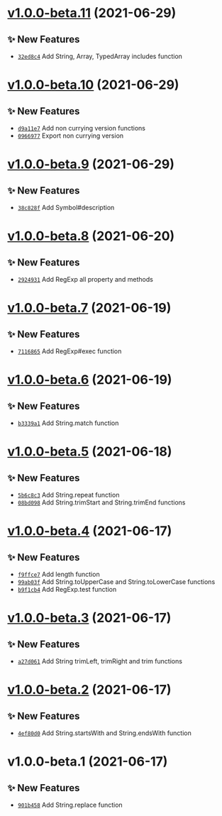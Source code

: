 # [v1.0.0-beta.11](https://github.com/TomokiMiyauci/core-fn/compare/v1.0.0-beta.10...v1.0.0-beta.11) (2021-06-29)

## ✨ New Features
- [`32ed8c4`](https://github.com/TomokiMiyauci/core-fn/commit/32ed8c4)   Add String, Array, TypedArray includes function

# [v1.0.0-beta.10](https://github.com/TomokiMiyauci/core-fn/compare/v1.0.0-beta.9...v1.0.0-beta.10) (2021-06-29)

## ✨ New Features
- [`d9a11e7`](https://github.com/TomokiMiyauci/core-fn/commit/d9a11e7)   Add non currying version functions 
- [`0966977`](https://github.com/TomokiMiyauci/core-fn/commit/0966977)   Export non currying version

# [v1.0.0-beta.9](https://github.com/TomokiMiyauci/core-fn/compare/v1.0.0-beta.8...v1.0.0-beta.9) (2021-06-29)

## ✨ New Features
- [`38c828f`](https://github.com/TomokiMiyauci/core-fn/commit/38c828f)   Add Symbol#description

# [v1.0.0-beta.8](https://github.com/TomokiMiyauci/core-fn/compare/v1.0.0-beta.7...v1.0.0-beta.8) (2021-06-20)

## ✨ New Features
- [`2924931`](https://github.com/TomokiMiyauci/core-fn/commit/2924931)   Add RegExp all property and methods

# [v1.0.0-beta.7](https://github.com/TomokiMiyauci/core-fn/compare/v1.0.0-beta.6...v1.0.0-beta.7) (2021-06-19)

## ✨ New Features
- [`7116865`](https://github.com/TomokiMiyauci/core-fn/commit/7116865)   Add RegExp#exec function

# [v1.0.0-beta.6](https://github.com/TomokiMiyauci/core-fn/compare/v1.0.0-beta.5...v1.0.0-beta.6) (2021-06-19)

## ✨ New Features
- [`b3339a1`](https://github.com/TomokiMiyauci/core-fn/commit/b3339a1)   Add String.match function

# [v1.0.0-beta.5](https://github.com/TomokiMiyauci/core-fn/compare/v1.0.0-beta.4...v1.0.0-beta.5) (2021-06-18)

## ✨ New Features
- [`5b6c8c3`](https://github.com/TomokiMiyauci/core-fn/commit/5b6c8c3)   Add String.repeat function 
- [`08bd098`](https://github.com/TomokiMiyauci/core-fn/commit/08bd098)   Add String.trimStart and String.trimEnd functions

# [v1.0.0-beta.4](https://github.com/TomokiMiyauci/core-fn/compare/v1.0.0-beta.3...v1.0.0-beta.4) (2021-06-17)

## ✨ New Features
- [`f9ffce7`](https://github.com/TomokiMiyauci/core-fn/commit/f9ffce7)   Add length function 
- [`99ab03f`](https://github.com/TomokiMiyauci/core-fn/commit/99ab03f)   Add String.toUpperCase and String.toLowerCase functions 
- [`b9f1cb4`](https://github.com/TomokiMiyauci/core-fn/commit/b9f1cb4)   Add RegExp.test function

# [v1.0.0-beta.3](https://github.com/TomokiMiyauci/core-fn/compare/v1.0.0-beta.2...v1.0.0-beta.3) (2021-06-17)

## ✨ New Features
- [`a27d061`](https://github.com/TomokiMiyauci/core-fn/commit/a27d061)   Add String trimLeft, trimRight and trim functions

# [v1.0.0-beta.2](https://github.com/TomokiMiyauci/core-fn/compare/v1.0.0-beta.1...v1.0.0-beta.2) (2021-06-17)

## ✨ New Features
- [`4ef80d0`](https://github.com/TomokiMiyauci/core-fn/commit/4ef80d0)   Add String.startsWith and String.endsWith function

# v1.0.0-beta.1 (2021-06-17)

## ✨ New Features
- [`901b458`](https://github.com/TomokiMiyauci/core-fn/commit/901b458)   Add String.replace function
